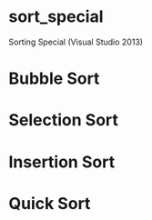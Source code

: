 # sort_special
Sorting Special (Visual Studio 2013)
# Bubble Sort
# Selection Sort
# Insertion Sort
# Quick Sort